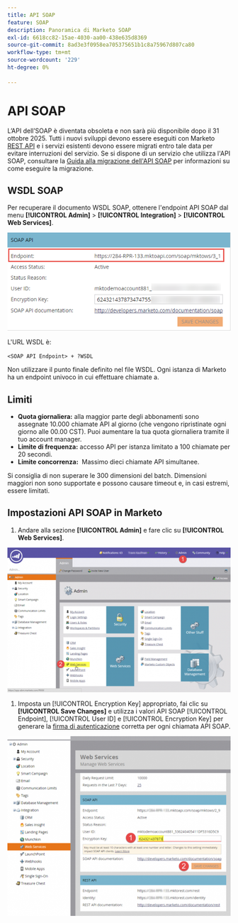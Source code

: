 ```yaml
---
title: API SOAP
feature: SOAP
description: Panoramica di Marketo SOAP
exl-id: 6618cc82-15ae-4030-aa00-438e635d8369
source-git-commit: 8ad3e3f0958ea705375651b1c8a75967d807ca80
workflow-type: tm+mt
source-wordcount: '229'
ht-degree: 0%

---
```


# API SOAP

L’API dell’SOAP è diventata obsoleta e non sarà più disponibile dopo il 31 ottobre 2025. Tutti i nuovi sviluppi devono essere eseguiti con Marketo [REST API](../rest-api/rest-api.md) e i servizi esistenti devono essere migrati entro tale data per evitare interruzioni del servizio. Se si dispone di un servizio che utilizza l&#39;API SOAP, consultare la [Guida alla migrazione dell&#39;API SOAP](./migration.md) per informazioni su come eseguire la migrazione.

## WSDL SOAP

Per recuperare il documento WSDL SOAP, ottenere l&#39;endpoint API SOAP dal menu **[!UICONTROL Admin]** > **[!UICONTROL Integration]** > **[!UICONTROL Web Services]**.

![Endpoint SOAP](assets/endpoint-soap.png)

L&#39;URL WSDL è:

`<SOAP API Endpoint> + ?WSDL`

Non utilizzare il punto finale definito nel file WSDL. Ogni istanza di Marketo ha un endpoint univoco in cui effettuare chiamate a.

## Limiti

- **Quota giornaliera:** alla maggior parte degli abbonamenti sono assegnate 10.000 chiamate API al giorno (che vengono ripristinate ogni giorno alle 00.00 CST). Puoi aumentare la tua quota giornaliera tramite il tuo account manager.
- **Limite di frequenza:** accesso API per istanza limitato a 100 chiamate per 20 secondi.
- **Limite concorrenza:**  Massimo dieci chiamate API simultanee.

Si consiglia di non superare le 300 dimensioni del batch. Dimensioni maggiori non sono supportate e possono causare timeout e, in casi estremi, essere limitati.

## Impostazioni API SOAP in Marketo

1. Andare alla sezione **[!UICONTROL Admin]** e fare clic su **[!UICONTROL Web Services]**.

![admin-web-services2](assets/admin-web-services2.png)

1. Imposta un [!UICONTROL Encryption Key] appropriato, fai clic su **[!UICONTROL Save Changes]** e utilizza i valori API SOAP [!UICONTROL Endpoint], [!UICONTROL User ID] e [!UICONTROL Encryption Key] per generare la [firma di autenticazione](authentication-signature.md) corretta per ogni chiamata API SOAP.

![admin-web-services3](assets/admin-web-services3.png)
